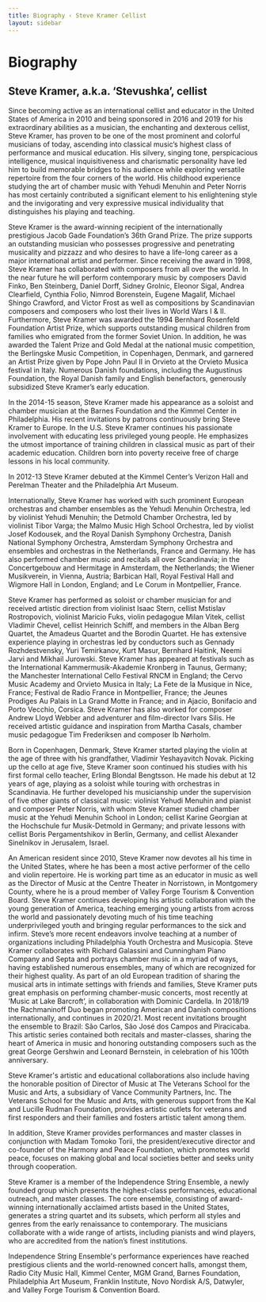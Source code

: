 ```yaml
---
title: Biography ‹ Steve Kramer Cellist
layout: sidebar
---
```


# Biography
## Steve Kramer, a.k.a. ‘Stevushka’, cellist







Since becoming active as an international cellist and educator in the United States of America in 2010 and being sponsored in 2016 and 2019 for his extraordinary abilities as a musician, the enchanting and dexterous cellist, Steve Kramer, has proven to be one of the most prominent and colorful musicians of today, ascending into classical music’s highest class of performance and musical education. His silvery, singing tone, perspicacious intelligence, musical inquisitiveness and charismatic personality have led him to build memorable bridges to his audience while exploring versatile repertoire from the four corners of the world. His childhood experience studying the art of chamber music with Yehudi Menuhin and Peter Norris has most certainly contributed a significant element to his enlightening style and the invigorating and very expressive musical individuality that distinguishes his playing and teaching.

Steve Kramer is the award-winning recipient of the internationally prestigious Jacob Gade Foundation’s 36th Grand Prize. The prize supports an outstanding musician who possesses progressive and penetrating musicality and pizzazz and who desires to have a life-long career as a major international artist and performer. Since receiving the award in 1998, Steve Kramer has collaborated with composers from all over the world. In the near future he will perform contemporary music by composers David Finko, Ben Steinberg, Daniel Dorff, Sidney Grolnic, Eleonor Sigal, Andrea Clearfield, Cynthia Folio, Nimrod Borenstein, Eugene Magalif, Michael Shingo Crawford, and Victor Frost as well as compositions by Scandinavian composers and composers who lost their lives in World Wars I & II. Furthermore, Steve Kramer was awarded the 1994 Bernhard Rosenfeld Foundation Artist Prize, which supports outstanding musical children from families who emigrated from the former Soviet Union. In addition, he was awarded the Talent Prize and Gold Medal at the national music competition, the Berlingske Music Competition, in Copenhagen, Denmark, and garnered an Artist Prize given by Pope John Paul II in Orvieto at the Orvieto Musica festival in Italy. Numerous Danish foundations, including the Augustinus Foundation, the Royal Danish family and English benefactors, generously subsidized Steve Kramer’s early education.

In the 2014-15 season, Steve Kramer made his appearance as a soloist and chamber musician at the Barnes Foundation and the Kimmel Center in Philadelphia.  His recent invitations by patrons continuously bring Steve Kramer to Europe. In the U.S. Steve Kramer continues his passionate involvement with educating less privileged young people. He emphasizes the utmost importance of training children in classical music as part of their academic education. Children born into poverty receive free of charge lessons in his local community.

In 2012-13 Steve Kramer debuted at the Kimmel Center’s Verizon Hall and Perelman Theater and the Philadelphia Art Museum.

Internationally, Steve Kramer has worked with such prominent European orchestras and chamber ensembles as the Yehudi Menuhin Orchestra, led by violinist Yehudi Menuhin; the Detmold Chamber Orchestra, led by violinist Tibor Varga; the Malmo Music High School Orchestra, led by violist Josef Kodousek, and the Royal Danish Symphony Orchestra, Danish National Symphony Orchestra, Amsterdam Symphony Orchestra and ensembles and orchestras in the Netherlands, France and Germany. He has also performed chamber music and recitals all over Scandinavia; in the Concertgebouw and Hermitage in Amsterdam, the Netherlands; the Wiener Musikverein, in Vienna, Austria; Barbican Hall, Royal Festival Hall and Wigmore Hall in London, England; and Le Corum in Montpellier, France.

Steve Kramer has performed as soloist or chamber musician for and received artistic direction from violinist Isaac Stern, cellist Mstislav Rostropovich, violinist Maricio Fuks, violin pedagogue Milan Vitek, cellist Vladimir Chevel, cellist Heinrich Schiff, and members in the Alban Berg Quartet, the Amadeus Quartet and the Borodin Quartet. He has extensive experience playing in orchestras led by conductors such as Gennady Rozhdestvensky, Yuri Temirkanov, Kurt Masur, Bernhard Haitink, Neemi Jarvi and Mikhail Jurowski. Steve Kramer has appeared at festivals such as the International Kammermusik-Akademie Kronberg in Taunus, Germany; the Manchester International Cello Festival RNCM in England; the Cervo Music Academy and Orvieto Musica in Italy; La Fete de la Musique in Nice, France; Festival de Radio France in Montpellier, France; the Jeunes Prodiges Au Palais in La Grand Motte in France; and in Ajacio, Bonifacio and Porto Vecchio, Corsica. Steve Kramer has also worked for composer Andrew Lloyd Webber and adventurer and film-director Ivars Silis. He received artistic guidance and inspiration from Martha Casals, chamber music pedagogue Tim Frederiksen and composer Ib Nørholm.

Born in Copenhagen, Denmark, Steve Kramer started playing the violin at the age of three with his grandfather, Vladimir Yeshayavitch Novak. Picking up the cello at age five, Steve Kramer soon continued his studies with his first formal cello teacher, Erling Blondal Bengtsson. He made his debut at 12 years of age, playing as a soloist while touring with orchestras in Scandinavia. He further developed his musicianship under the supervision of five other giants of classical music: violinist Yehudi Menuhin and pianist and composer Peter Norris, with whom Steve Kramer studied chamber music at the Yehudi Menuhin School in London; cellist Karine Georgian at the Hochschule fur Musik-Detmold in Germany; and private lessons with cellist Boris Pergamentshikov in Berlin, Germany, and cellist Alexander Sinelnikov in Jerusalem, Israel.

An American resident since 2010, Steve Kramer now devotes all his time in the United States, where he has been a most active performer of the cello and violin repertoire. He is working part time as an educator in music as well as the Director of Music at the Centre Theater in Norristown, in Montgomery County, where he is a proud member of Valley Forge Tourism & Convention Board. Steve Kramer continues developing his artistic collaboration with the young generation of America, teaching emerging young artists from across the world and passionately devoting much of his time teaching underprivileged youth and bringing regular performances to the sick and infirm. Steve’s more recent endeavors involve teaching at a number of organizations including Philadelphia Youth Orchestra and Musicopia. Steve Kramer collaborates with Richard Galassini and Cunningham Piano Company and Septa and portrays chamber music in a myriad of ways, having established numerous ensembles, many of which are recognized for their highest quality. As part of an old European tradition of sharing the musical arts in intimate settings with friends and families, Steve Kramer puts great emphasis on performing chamber-music concerts, most recently at ‘Music at Lake Barcroft’, in collaboration with Dominic Cardella. In 2018/19 the Rachmaninoff Duo began promoting American and Danish compositions internationally, and continues in 2020/21. Most recent invitations brought the ensemble to Brazil: São Carlos, São José dos Campos and Piracicaba. This artistic series contained both recitals and master-classes, sharing the heart of America in music and honoring outstanding composers such as the great George Gershwin and Leonard Bernstein, in celebration of his 100th anniversary.

Steve Kramer's artistic and educational collaborations also include having the honorable position of Director of Music at The Veterans School for the Music and Arts, a subsidiary of Vance Community Partners, Inc. The Veterans School for the Music and Arts, with generous support from the Kal and Lucille Rudman Foundation, provides artistic outlets for veterans and first responders and their families and fosters artistic talent among them.

In addition, Steve Kramer provides performances and master classes in conjunction with Madam Tomoko Torii, the president/executive director and co-founder of the Harmony and Peace Foundation, which promotes world peace, focuses on making global and local societies better and seeks unity through cooperation.

Steve Kramer is a member of the Independence String Ensemble, a newly founded group which presents the highest-class performances, educational outreach, and master classes. The core ensemble, consisting of award-winning internationally acclaimed artists based in the United States, generates a string quartet and its subsets, which perform all styles and genres from the early renaissance to contemporary. The musicians collaborate with a wide range of artists, including pianists and wind players, who are accredited from the nation’s finest institutions. 

Independence String Ensemble's performance experiences have reached prestigious clients and the world-renowned concert halls, amongst them, Radio City Music Hall, Kimmel Center, MGM Grand, Barnes Foundation, Philadelphia Art Museum, Franklin Institute, Novo Nordisk A/S, Datwyler, and Valley Forge Tourism & Convention Board.
